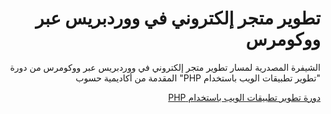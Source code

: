 <div dir="rtl">
    <h1>تطوير متجر إلكتروني في ووردبريس عبر ووكومرس</h1>
    <p>الشيفرة المصدرية لمسار تطوير متجر إلكتروني في ووردبريس عبر ووكومرس من دورة "تطوير تطبيقات الويب باستخدام PHP" المقدمة من أكاديمية حسوب</p>

<a href="https://academy.hsoub.com/learn/php-web-application-development/">دورة تطوير تطبيقات الويب باستخدام  PHP</a>
</div>
 
